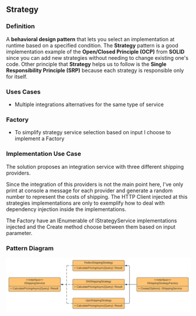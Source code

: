 ﻿## Strategy

### Definition
A **behavioral design pattern** that lets you select an implementation at runtime based on a specified condition. The **Strategy** pattern is a good implementation example of the **Open/Closed Principle (OCP)** from **SOLID** since you can add new strategies without needing to change existing one's code. Other principle that **Strategy** helps us to follow is the **Single Responsibility Principle (SRP)** because each strategy is responsible only for itself.

### Uses Cases
- Multiple integrations alternatives for the same type of service

### Factory
- To simplify strategy service selection based on input I choose to implement a Factory

### Implementation Use Case
The solution proposes an integration service with three different shipping providers.

Since the integration of this providers is not the main point here, I've only print at console a message for each provider and generate a random number to represent the costs of shipping. The HTTP Client injected at this strategies implementations are only to exemplify how to deal with dependency injection inside the implementations. 

The Factory have an IEnumerable of IStrategyService implementations injected and the Create method choose between them based on input parameter.

### Pattern Diagram
![alt text](Images/ArchitectureDiagram.svg)
